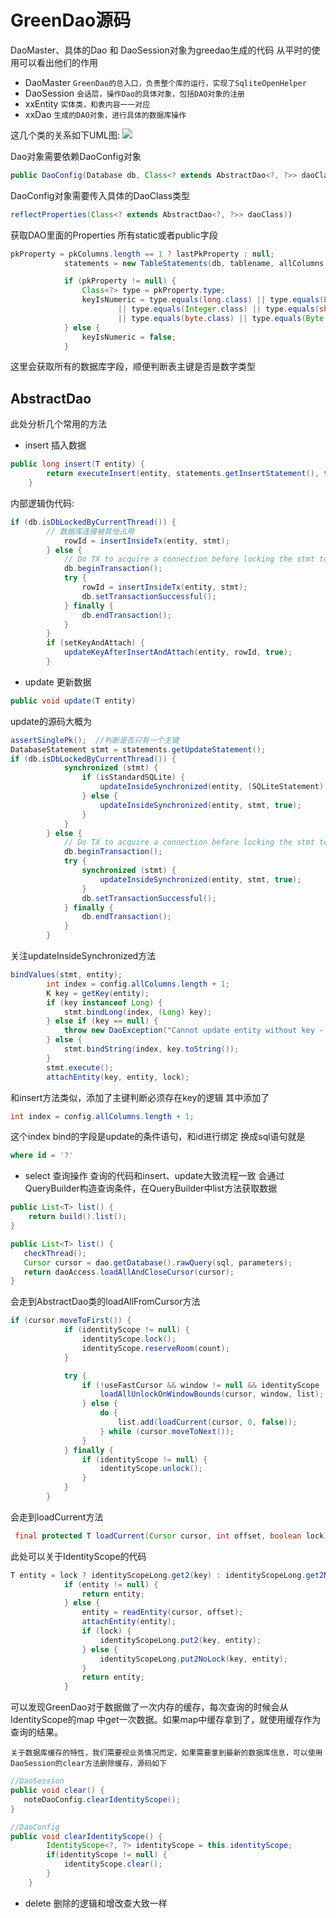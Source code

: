 # GreenDao源码

DaoMaster、具体的Dao 和 DaoSession对象为greedao生成的代码
从平时的使用可以看出他们的作用
* DaoMaster
	`GreenDao的总入口，负责整个库的运行，实现了SqliteOpenHelper`
* DaoSession
	`会话层，操作Dao的具体对象，包括DAO对象的注册`
* xxEntity
	`实体类，和表内容一一对应`
* xxDao
	`生成的DAO对象，进行具体的数据库操作`
	
这几个类的关系如下UML图:
![](https://github.com/shaomaicheng/Article/blob/master/imgs/GreenDAO.png?raw=true)

Dao对象需要依赖DaoConfig对象

```java
public DaoConfig(Database db, Class<? extends AbstractDao<?, ?>> daoClass) 
```

DaoConfig对象需要传入具体的DaoClass类型

```java
reflectProperties(Class<? extends AbstractDao<?, ?>> daoClass))
```

获取DAO里面的Properties 所有static或者public字段
```java
pkProperty = pkColumns.length == 1 ? lastPkProperty : null;
            statements = new TableStatements(db, tablename, allColumns, pkColumns);

            if (pkProperty != null) {
                Class<?> type = pkProperty.type;
                keyIsNumeric = type.equals(long.class) || type.equals(Long.class) || type.equals(int.class)
                        || type.equals(Integer.class) || type.equals(short.class) || type.equals(Short.class)
                        || type.equals(byte.class) || type.equals(Byte.class);
            } else {
                keyIsNumeric = false;
            }
```

这里会获取所有的数据库字段，顺便判断表主键是否是数字类型


## AbstractDao
此处分析几个常用的方法
* insert 插入数据
```java
public long insert(T entity) {
        return executeInsert(entity, statements.getInsertStatement(), true);
    }
```

内部逻辑伪代码:
```java
if (db.isDbLockedByCurrentThread()) {
		// 数据库连接被其他占用
            rowId = insertInsideTx(entity, stmt);
        } else {
            // Do TX to acquire a connection before locking the stmt to avoid deadlocks (开启事务防止死锁)
            db.beginTransaction();
            try {
                rowId = insertInsideTx(entity, stmt);
                db.setTransactionSuccessful();
            } finally {
                db.endTransaction();
            }
        }
        if (setKeyAndAttach) {
            updateKeyAfterInsertAndAttach(entity, rowId, true);
        }
```

*  update 更新数据
```java
public void update(T entity) 
```

update的源码大概为
```java
assertSinglePk();  //判断是否只有一个主键
DatabaseStatement stmt = statements.getUpdateStatement();
if (db.isDbLockedByCurrentThread()) {
            synchronized (stmt) {
                if (isStandardSQLite) {
                    updateInsideSynchronized(entity, (SQLiteStatement) stmt.getRawStatement(), true);
                } else {
                    updateInsideSynchronized(entity, stmt, true);
                }
            }
        } else {
            // Do TX to acquire a connection before locking the stmt to avoid deadlocks
            db.beginTransaction();
            try {
                synchronized (stmt) {
                    updateInsideSynchronized(entity, stmt, true);
                }
                db.setTransactionSuccessful();
            } finally {
                db.endTransaction();
            }
        }
```

关注updateInsideSynchronized方法
```java
bindValues(stmt, entity);
        int index = config.allColumns.length + 1;
        K key = getKey(entity);
        if (key instanceof Long) {
            stmt.bindLong(index, (Long) key);
        } else if (key == null) {
            throw new DaoException("Cannot update entity without key - was it inserted before?");
        } else {
            stmt.bindString(index, key.toString());
        }
        stmt.execute();
        attachEntity(key, entity, lock);
```
和insert方法类似，添加了主键判断必须存在key的逻辑
其中添加了
```java
int index = config.allColumns.length + 1;
```
这个index bind的字段是update的条件语句，和id进行绑定
换成sql语句就是
```sql
where id = '?'
```

* select 查询操作
查询的代码和insert、update大致流程一致
会通过QueryBuilder构造查询条件，在QueryBuilder中list方法获取数据
```java
public List<T> list() {
	return build().list();
}
```

```java
public List<T> list() {
   checkThread();
   Cursor cursor = dao.getDatabase().rawQuery(sql, parameters);
   return daoAccess.loadAllAndCloseCursor(cursor);
}
```

会走到AbstractDao类的loadAllFromCursor方法
```java
if (cursor.moveToFirst()) {
            if (identityScope != null) {
                identityScope.lock();
                identityScope.reserveRoom(count);
            }

            try {
                if (!useFastCursor && window != null && identityScope != null) {
                    loadAllUnlockOnWindowBounds(cursor, window, list);
                } else {
                    do {
                        list.add(loadCurrent(cursor, 0, false));
                    } while (cursor.moveToNext());
                }
            } finally {
                if (identityScope != null) {
                    identityScope.unlock();
                }
            }
        }
```

会走到loadCurrent方法
```java
 final protected T loadCurrent(Cursor cursor, int offset, boolean lock) 
```

此处可以关于IdentityScope的代码
```java
T entity = lock ? identityScopeLong.get2(key) : identityScopeLong.get2NoLock(key);
            if (entity != null) {
                return entity;
            } else {
                entity = readEntity(cursor, offset);
                attachEntity(entity);
                if (lock) {
                    identityScopeLong.put2(key, entity);
                } else {
                    identityScopeLong.put2NoLock(key, entity);
                }
                return entity;
            }
```

可以发现GreenDao对于数据做了一次内存的缓存，每次查询的时候会从IdentityScope的map 中get一次数据。如果map中缓存拿到了，就使用缓存作为查询的结果。

`关于数据库缓存的特性，我们需要视业务情况而定，如果需要拿到最新的数据库信息，可以使用DaoSession的clear方法删除缓存，源码如下`

```java
//DaoSession
public void clear() {
   noteDaoConfig.clearIdentityScope();
}
```

```java
//DaoConfig
public void clearIdentityScope() {
        IdentityScope<?, ?> identityScope = this.identityScope;
        if(identityScope != null) {
            identityScope.clear();
        }
    }
```

* delete 删除的逻辑和增改查大致一样
